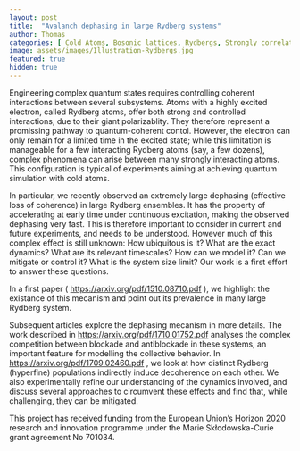 ```yaml
---
layout: post
title:  "Avalanch dephasing in large Rydberg systems"
author: Thomas
categories: [ Cold Atoms, Bosonic lattices, Rydbergs, Strongly correlated systems ]
image: assets/images/Illustration-Rydbergs.jpg
featured: true
hidden: true
---
```


Engineering complex quantum states requires controlling coherent interactions between several subsystems. Atoms with a highly excited electron, called Rydberg atoms, offer both strong and controlled interactions, due to their giant polarizablity.
They therefore represent a promissing pathway to quantum-coherent contol. However, the electron can only remain for a limited time in the excited state; while this limitation is manageable for a few interacting Rydberg atoms (say, a few dozens), complex phenomena can arise between many strongly interacting atoms.
This configuration is typical of experiments aiming at achieving quantum simulation with cold atoms.

In particular, we recently observed an extremely large dephasing (effective loss of coherence) in large Rydberg ensembles. It has the property of accelerating at early time under continuous excitation, making the observed dephasing very fast.
This is therefore important to consider in current and future experiments, and needs to be understood. However much of this complex effect is still unknown: How ubiquitous is it? 
What are the exact dynamics? What are its relevant timescales? How can we model it? Can we mitigate or control it? What is the system size limit?
Our work is a first effort to answer these questions.

In a first paper ( https://arxiv.org/pdf/1510.08710.pdf ), we highlight the existance of this mecanism and point out its prevalence in many large Rydberg system.

Subsequent articles explore the dephasing mecanism in more details. The work described in https://arxiv.org/pdf/1710.01752.pdf analyses the complex competition between blockade and antiblockade in these systems, an important feature for modelling the collective behavior.
In https://arxiv.org/pdf/1709.02460.pdf , we look at how distinct Rydberg (hyperfine) populations indirectly induce decoherence on each other. We also experimentally refine our understanding of the dynamics involved, and discuss several approaches to circumvent these effects and find that, while challenging, they can be mitigated.

This project has received funding from the European Union’s Horizon 2020 research and innovation programme under the Marie Skłodowska-Curie grant agreement No 701034.